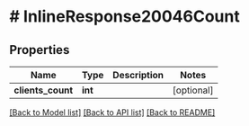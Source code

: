 # # InlineResponse20046Count

## Properties

Name | Type | Description | Notes
------------ | ------------- | ------------- | -------------
**clients_count** | **int** |  | [optional]

[[Back to Model list]](../../README.md#models) [[Back to API list]](../../README.md#endpoints) [[Back to README]](../../README.md)
